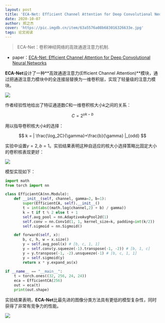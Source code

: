 ```yaml
---
layout: post
title: 'ECA-Net: Efficient Channel Attention for Deep Convolutional Neural Networks'
date: 2020-10-07
author: 郑之杰
cover: 'https://pic.imgdb.cn/item/63a5576a08b683016326633e.jpg'
tags: 论文阅读
---
```


> ECA-Net：卷积神经网络的高效通道注意力机制.

- paper：[ECA-Net: Efficient Channel Attention for Deep Convolutional Neural Networks](https://arxiv.org/abs/1910.03151)

**ECA-Net**设计了一种**高效通道注意力(Efficient Channel Attention)**模块，通过把通道注意力模块中的全连接层替换为一维卷积层，实现了轻量级的注意力模块。

![](https://pic.imgdb.cn/item/63a5583908b683016327cfa2.jpg)

作者经验性地给出了特征通道数$C$和一维卷积核大小$k$之间的关系：

$$ C = 2^{\gamma k - b} $$

用以指导卷积核大小$k$的选择：

$$ k = | \frac{\log_2C}{\gamma}+\frac{b}{\gamma} |_{odd} $$

实验中设置$\gamma=2,b=1$。实验结果表明这种自适应的核大小选择策略比固定大小的卷积核表现更好：

![](https://pic.imgdb.cn/item/63a559c808b68301632a2668.jpg)

模型实现如下：

```python
import math
from torch import nn

class EfficientCA(nn.Module):
    def __init__(self, channel, gamma=2, b=1):
        super(EfficientCA, self).__init__()
        t = int(abs((math.log(channel,2) + b) / gamma))
        k = t if t % 2 else t + 1
        self.avg_pool = nn.AdaptiveAvgPool2d(1)
        self.conv = nn.Conv1d(1, 1, kernel_size=k, padding=int(k/2)) 
        self.sigmoid = nn.Sigmoid()

    def forward(self, x):
        b, c, h, w = x.size()
        y = self.avg_pool(x) # [b, c, 1, 1]
        y = self.conv(y.squeeze(-1).transpose(-1, -2)) # [b, 1, c]
        y = y.transpose(-1, -2).unsqueeze(-1) # [b, c, 1, 1]
        y = self.sigmoid(y)
        return x * y.expand_as(x)
		
if __name__ == "__main__":
    t = torch.ones((32, 256, 24, 24))
    eca = EfficientCA(256)
    out = eca(t)
    print(out.shape)
```

实验结果表明，**ECA-Net**比最先进的图像分类方法具有更低的模型复杂性，同时获得了非常有竞争力的性能。

![](https://pic.imgdb.cn/item/63a55b7608b68301632ccdaa.jpg)